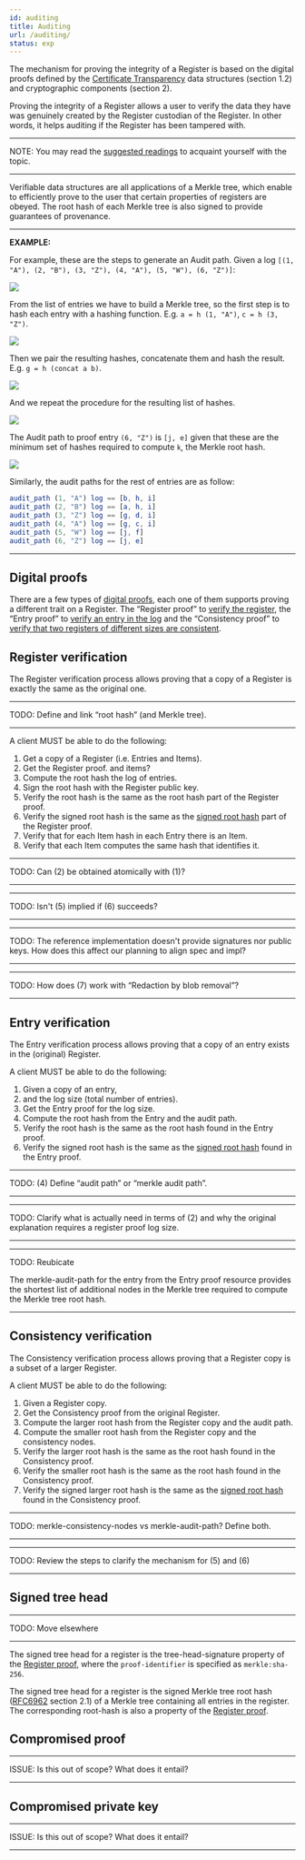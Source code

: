 ```yaml
---
id: auditing
title: Auditing
url: /auditing/
status: exp
---
```


The mechanism for proving the integrity of a Register is based on the digital
proofs defined by the [Certificate Transparency](@rfc6962) data structures
(section 1.2) and cryptographic components (section 2).

Proving the integrity of a Register allows a user to verify the data they have
was genuinely created by the Register custodian of the Register. In other
words, it helps auditing if the Register has been tampered with.

***
NOTE: You may read the [suggested readings](/introduction#suggested-readings)
to acquaint yourself with the topic.
***

Verifiable data structures are all applications of a Merkle tree, which enable
to efficiently prove to the user that certain properties of registers are
obeyed. The root hash of each Merkle tree is also signed to provide guarantees
of provenance.

***
**EXAMPLE:**

For example, these are the steps to generate an Audit path.
Given a log `[(1, "A"), (2, "B"), (3, "Z"), (4, "A"), (5, "W"), (6, "Z")]`:

![](entry-proof-1.svg)

From the list of entries we have to build a Merkle tree, so the first step is
to hash each entry with a hashing function. E.g. `a = h (1, "A")`, `c = h (3, "Z")`.

![](entry-proof-2.svg)

Then we pair the resulting hashes, concatenate them and hash the result. E.g.
`g = h (concat a b)`.

![](entry-proof-3.svg)

And we repeat the procedure for the resulting list of hashes.

![](entry-proof-4.svg)

The Audit path to proof entry `(6, "Z")` is `[j, e]` given that these are the
minimum set of hashes required to compute `k`, the Merkle root hash.

![](entry-proof-5.svg)

Similarly, the audit paths for the rest of entries are as follow:

```elm
audit_path (1, "A") log == [b, h, i]
audit_path (2, "B") log == [a, h, i]
audit_path (3, "Z") log == [g, d, i]
audit_path (4, "A") log == [g, c, i]
audit_path (5, "W") log == [j, f]
audit_path (6, "Z") log == [j, e]
```

***


## Digital proofs

There are a few types of [digital proofs](/glossary/digital-proof/), each one
of them supports proving a different trait on a Register. The “Register proof”
to [verify the register](#register-verification), the “Entry proof” to [verify
an entry in the log](#entry-verification) and the “Consistency proof” to [verify
that two registers of different sizes are consistent](#consistency-verification).


## Register verification

The Register verification process allows proving that a copy of a Register is
exactly the same as the original one.

***
TODO: Define and link “root hash” (and Merkle tree).
***

A client MUST be able to do the following:

1. Get a copy of a Register (i.e. Entries and Items).
2. Get the Register proof.
   and items?
3. Compute the root hash the log of entries.
4. Sign the root hash with the Register public key.
5. Verify the root hash is the same as the root hash part of the Register
   proof.
6. Verify the signed root hash is the same as the [signed root
   hash](#signed-tree-head) part of the Register proof.
7. Verify that for each Item hash in each Entry there is an Item.
8. Verify that each Item computes the same hash that identifies it.

***
TODO: Can (2) be obtained atomically with (1)?
***

***
TODO: Isn't (5) implied if (6) succeeds?
***

***
TODO: The reference implementation doesn't provide signatures nor public keys.
How does this affect our planning to align spec and impl?
***

***
TODO: How does (7) work with “Redaction by blob removal”?
***


## Entry verification

The Entry verification process allows proving that a copy of an entry exists in
the (original) Register.

A client MUST be able to do the following:

1. Given a copy of an entry,
2. and the log size (total number of entries).
3. Get the Entry proof for the log size.
4. Compute the root hash from the Entry and the audit path.
5. Verify the root hash is the same as the root hash found in the Entry proof.
6. Verify the signed root hash is the same as the [signed root
   hash](#signed-tree-head) found in the Entry proof.

***
TODO: (4) Define “audit path” or “merkle audit path”.
***

***
TODO: Clarify what is actually need in terms of (2) and why the original
explanation requires a register proof log size.
***

***
TODO: Reubicate

The merkle-audit-path for the entry from the Entry proof resource provides the
shortest list of additional nodes in the Merkle tree required to compute the
Merkle tree root hash.
***


## Consistency verification

The Consistency verification process allows proving that a Register copy is a
subset of a larger Register.

A client MUST be able to do the following:

1. Given a Register copy.
2. Get the Consistency proof from the original Register.
3. Compute the larger root hash from the Register copy and the audit path.
4. Compute the smaller root hash from the Register copy and the consistency
   nodes.
5. Verify the larger root hash is the same as the root hash found in the
   Consistency proof.
6. Verify the smaller root hash is the same as the root hash found in the
   Consistency proof.
6. Verify the signed larger root hash is the same as the [signed root
   hash](#signed-tree-head) found in the Consistency proof.

***
TODO: merkle-consistency-nodes vs merkle-audit-path? Define both.
***

***
TODO: Review the steps to clarify the mechanism for (5) and (6)
***



## Signed tree head

***
TODO: Move elsewhere
***

The signed tree head for a register is the tree-head-signature property of the
[Register proof](/glossary/digital-proof#register-proof), where the `proof-identifier` is
specified as `merkle:sha-256`.

The signed tree head for a register is the signed Merkle tree root hash
([RFC6962](@rfc6962) section 2.1) of a Merkle tree containing all entries
in the register. The corresponding root-hash is also a property of the
[Register proof](/glossary/digital-proof#register-proof).


## Compromised proof

***
ISSUE: Is this out of scope? What does it entail?
***

## Compromised private key

***
ISSUE: Is this out of scope? What does it entail?
***
